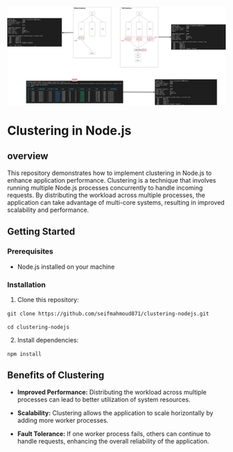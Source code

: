 ![Clustering diagram](clustering.png)

# Clustering in Node.js

## overview

This repository demonstrates how to implement clustering in Node.js to enhance application performance. Clustering is a technique that involves running multiple Node.js processes concurrently to handle incoming requests. By distributing the workload across multiple processes, the application can take advantage of multi-core systems, resulting in improved scalability and performance.


## Getting Started

### Prerequisites
* Node.js installed on your machine 

### Installation

1. Clone this repository:

```git clone https://github.com/seifmahmoud871/clustering-nodejs.git```

```cd clustering-nodejs```

2. Install dependencies:

```npm install```



## Benefits of Clustering

* **Improved Performance:** Distributing the workload across multiple processes can lead to better utilization of system resources.

* **Scalability:** Clustering allows the application to scale horizontally by adding more worker processes.

* **Fault Tolerance:** If one worker process fails, others can continue to handle requests, enhancing the overall reliability of the application.





